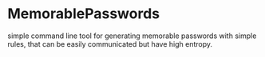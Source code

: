 # MemorablePasswords
simple command line tool for generating memorable passwords with simple rules, that can be easily communicated but have high entropy.
